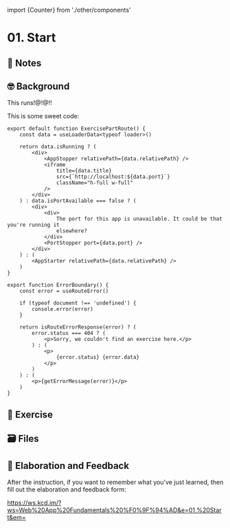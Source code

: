 import {Counter} from './other/components'

# 01. Start

## 📝 Notes

## 🤓 Background

This runs!@!@!!

<Counter />

This is some sweet code:

```tsx lines=1,3 remove=10-13 add=15,19
export default function ExercisePartRoute() {
	const data = useLoaderData<typeof loader>()

	return data.isRunning ? (
		<div>
			<AppStopper relativePath={data.relativePath} />
			<iframe
				title={data.title}
				src={`http://localhost:${data.port}`}
				className="h-full w-full"
			/>
		</div>
	) : data.isPortAvailable === false ? (
		<div>
			<div>
				The port for this app is unavailable. It could be that you're running it
				elsewhere?
			</div>
			<PortStopper port={data.port} />
		</div>
	) : (
		<AppStarter relativePath={data.relativePath} />
	)
}

export function ErrorBoundary() {
	const error = useRouteError()

	if (typeof document !== 'undefined') {
		console.error(error)
	}

	return isRouteErrorResponse(error) ? (
		error.status === 404 ? (
			<p>Sorry, we couldn't find an exercise here.</p>
		) : (
			<p>
				{error.status} {error.data}
			</p>
		)
	) : (
		<p>{getErrorMessage(error)}</p>
	)
}
```

## 💪 Exercise

## 🗃 Files

## 🦉 Elaboration and Feedback

After the instruction, if you want to remember what you've just learned, then
fill out the elaboration and feedback form:

https://ws.kcd.im/?ws=Web%20App%20Fundamentals%20%F0%9F%94%AD&e=01.%20Start&em=
